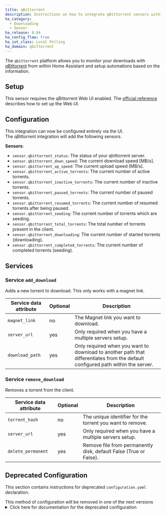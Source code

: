 ```yaml
---
title: qBittorrent
description: Instructions on how to integrate qBittorrent sensors within Home Assistant.
ha_category:
  - Downloading
  - Sensor
ha_release: 0.84
ha_config_flow: true
ha_iot_class: Local Polling
ha_domain: qbittorrent
---
```


The `qbittorrent` platform allows you to monitor your downloads with [qBittorrent](https://www.qbittorrent.org/) from within Home Assistant and setup automations based on the information.

## Setup

This sensor requires the qBittorrent Web UI enabled. The [official reference](https://github.com/qbittorrent/qBittorrent/wiki#webui-related) describes how to set up the Web UI.

## Configuration

This integration can now be configured entirely via the UI. <br>
The qBittorrent integration will add the following sensors.

**Sensors**:

- `sensor.qbittorrent_status`: The status of your qbittorrent server.
- `sensor.qbittorrent_down_speed`: The current download speed [MB/s].
- `sensor.qbittorrent_up_speed`: The current upload speed [MB/s].
- `sensor.qbittorrent_active_torrents`: The current number of active torrents.
- `sensor.qbittorrent_inactive_torrents`: The current number of inactive torrents.
- `sensor.qbittorrent_paused_torrents`: The current number of paused torrents.
- `sensor.qbittorrent_resumed_torrents`: The current number of resumed torrents after being paused.
- `sensor.qbittorrent_seeding`: The current number of torrents which are seeding.
- `sensor.qbittorrent_total_torrents`: The total number of torrents present in the client.
- `sensor.qbittorrent_downloading`: The current number of started torrents (downloading).
- `sensor.qbittorrent_completed_torrents`: The current number of completed torrents (seeding).

## Services

### Service `add_download`

Adds a new torrent to download. This only works with a magnet link.

| Service data attribute | Optional | Description |
| ---------------------- | -------- | ----------- |
| `magnet_link`    | no | The Magnet link you want to download.
| `server_url` | yes | Only required when you have a multiple servers setup.
| `download_path` | yes | Only required when you want to download to another path that differentiates from the default configured path within the server.

### Service `remove_download`

Removes a torrent from the client.

| Service data attribute | Optional | Description |
| ---------------------- | -------- | ----------- |
| `torrent_hash`    | no | The unique identifier for the torrent you want to remove.
| `server_url` | yes | Only required when you have a multiple servers setup.
| `delete_permanent` | yes | Remove file from permanently disk, default False (True or False).

## Deprecated Configuration

This section contains instructions for deprecated `configuration.yaml` declaration.

<div class='note warning'>
This method of configuration will be removed in one of the next versions
</div>

<details>
<summary>Click here for documentation for the deprecated configuration</summary>

## Old configuration

To enable this sensor, add the following lines to your `configuration.yaml`:

```yaml
# Example configuration.yaml entry
sensor:
  - platform: qbittorrent
    url: 'http://<hostname>:<port>'
    username: YOUR_USERNAME
    password: YOUR_PASSWORD
```

{% configuration %}
url:
  description: The URL of the Web UI of qBittorrent.
  required: true
  type: string
name:
  description: The name to use when displaying this qBittorrent instance.
  required: false
  type: string
username:
  description: The username of the Web UI of qBittorrent.
  required: true
  type: string
password:
  description: The password of the Web UI of qBittorrent.
  required: true
  type: string
{% endconfiguration %}
